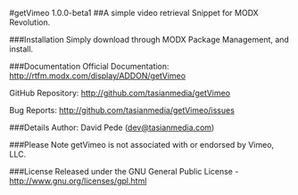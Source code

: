 #getVimeo 1.0.0-beta1
##A simple video retrieval Snippet for MODX Revolution.

###Installation
Simply download through MODX Package Management, and install.

###Documentation
Official Documentation:
http://rtfm.modx.com/display/ADDON/getVimeo

GitHub Repository:
http://github.com/tasianmedia/getVimeo

Bug Reports:
http://github.com/tasianmedia/getVimeo/issues

###Details
Author: David Pede (dev@tasianmedia.com)

###Please Note
getVimeo is not associated with or endorsed by Vimeo, LLC.

###License
Released under the GNU General Public License - http://www.gnu.org/licenses/gpl.html